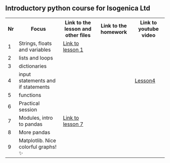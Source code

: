 ## Introductory python course for Isogenica Ltd ##
<table>
  <tr>
    <th>Nr</th>
    <th>Focus</th>
    <th>Link to the lesson and other files</th>
    <th>Link to the homework</th>
    <th>Link to youtube video</th>
  </tr>
  <tr>
    <td>1</td>
    <td>Strings, floats and variables</td>
    <td><a href="https://github.com/isgcodingclub/isg_python_course/blob/58bbce723fe17f17541fa652c1fd35e2b0a75366/jupyter_notebooks/Python_lesson_1.ipynb"> Link to lesson 1</a></td>
    <td></td>
    <td></td>
  </tr>
  <tr>
    <td>2</td>
    <td>lists and loops</td>
    <td></td>
    <td></td>
    <td></td>
  </tr>
  <tr>
    <td>3</td>
    <td>dictionaries</td>
    <td></td>
    <td></td>
    <td></td>
  </tr>
  <tr>
    <td>4</td>
    <td>input statements and if statements</td>
    <td></td>
    <td></td>
    <td><a href="https://youtu.be/uyTVgs6uqd8"> Lesson4 </a></td>
  </tr>
  <tr>
    <td>5</td>
    <td>functions</td>
    <td></td>
    <td></td>
    <td></td>
  </tr>
  <tr>
    <td>6</td>
    <td>Practical session</td>
    <td></td>
    <td></td>
    <td></td>
  </tr>
  <tr>
    <td>7</td>
    <td>Modules, intro to pandas</td>
    <td><a href = "https://github.com/isgcodingclub/isg_python_course/blob/46dae8ef51c4903afca65a2abdb37f4847454882/jupyter_notebooks/lesson_7.ipynb">Link to lesson 7</a></td>
    <td></td>
    <td></td>
  </tr>
  <tr>
    <td>8</td>
    <td>More pandas</td>
    <td></td>
    <td></td>
    <td></td>
  </tr>
  <tr>
    <td>9</td>
    <td>Matplotlib. Nice colorful graphs! ✨ </td>
    <td></td>
    <td></td>
    <td></td>
  </tr>
</table>

